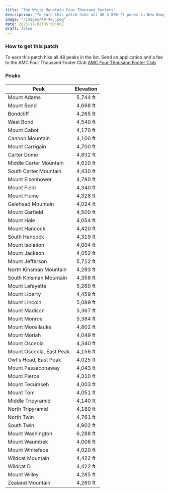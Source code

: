 ```yaml
---
title: "The White Mountain Four Thousand Footers"
description: "To earn this patch hike all 48 4,000-ft peaks in New Hampshire"
image: "/images/48-4k.jpeg"
date: 2023-11-02T05:00:00Z
draft: false
---
```

### How to get this patch
To earn this patch hike all 48 peaks in the list.
Send an application and a fee to the AMC Four Thousand Footer Club
[AMC Four Thousand Footer Club](https://amc4000footer.org)
### Peaks
| Peak        |     Elevation      | 
| ------------- | :-----------: | 
| Mount Adams | 5,744 ft |
| Mount Bond     | 4,698 ft    |
| Bondcliff | 4,265 ft      |
| West Bond | 4,540 ft      |
| Mount Cabot | 4,170 ft      |
| Cannon Mountain | 4,100 ft      |
| Mount Carrigain | 4,700 ft      |
| Carter Dome | 4,832 ft      |
| Middle Carter Mountain | 4,610 ft      |
| South Carter Mountain | 4,430 ft      |
| Mount Eisenhower | 4,780 ft      |
| Mount Field | 4,340 ft      |
| Mount Flume | 4,328 ft      |
| Galehead Mountain | 4,024 ft      |
| Mount Garfield | 4,500 ft      |
| Mount Hale | 4,054 ft      |
| Mount Hancock | 4,420 ft      |
| South Hancock | 4,319 ft      |
| Mount Isolation | 4,004 ft      |
| Mount Jackson | 4,052 ft      |
| Mount Jefferson | 5,712 ft      |
| North Kinsman Mountain | 4,293 ft      |
| South Kinsman Mountain | 4,358 ft      |
| Mount Lafayette | 5,260 ft      |
| Mount Liberty | 4,459 ft      |
| Mount Lincoln | 5,089 ft      |
| Mount Madison | 5,367 ft      |
| Mount Monroe | 5,384 ft      |
| Mount Moosilauke | 4,802 ft      |
| Mount Moriah | 4,049 ft      |
| Mount Osceola | 4,340 ft      |
| Mount Osceola, East Peak | 4,156 ft      |
| Owl's Head, East Peak | 4,025 ft      |
| Mount Passaconaway | 4,043 ft      |
| Mount Pierce | 4,310 ft      |
| Mount Tecumseh | 4,003 ft      |
| Mount Tom | 4,051 ft      |
| Middle Tripyramid | 4,140 ft      |
| North Tripyramid | 4,180 ft      |
| North Twin | 4,761 ft      |
| South Twin | 4,902 ft      |
| Mount Washington | 6,288 ft      |
| Mount Waumbek | 4,006 ft      |
| Mount Whiteface | 4,020 ft      |
| Wildcat Mountain | 4,422 ft      |
| Wildcat D | 4,422 ft      |
| Mount Willey | 4,285 ft      |
| Zealand Mountain | 4,260 ft      |
